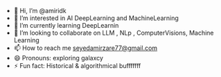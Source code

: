 - 👋 Hi, I’m @amiridk
- 👀 I’m interested in AI DeepLearning and MachineLearning
- 🌱 I’m currently learning DeepLearnin
- 💞️ I’m looking to collaborate on LLM , NLp , ComputerVisions, Machine Learning
- 📫 How to reach me seyedamirzare77@gmail.com
- 😄 Pronouns: exploring galaxcy
- ⚡ Fun fact: Historical & algorithmical bufffffff

<!---
amiridk/amiridk is a ✨ special ✨ repository because its `README.md` (this file) appears on your GitHub profile.
You can click the Preview link to take a look at your changes.
--->
